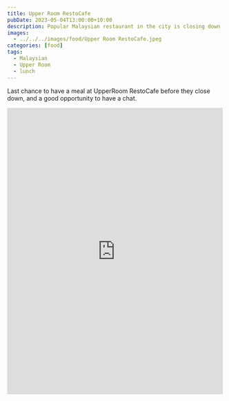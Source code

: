 ```yaml
---
title: Upper Room RestoCafe
pubDate: 2023-05-04T13:00:00+10:00
description: Popular Malaysian restaurant in the city is closing down
images:
  - ../../../images/food/Upper Room RestoCafe.jpeg
categories: [food]
tags:
  - Malaysian
  - Upper Room
  - lunch
---
```


Last chance to have a meal at UpperRoom RestoCafe before they close down, and a good opportunity to have a chat.

<iframe src="https://www.facebook.com/plugins/post.php?href=https%3A%2F%2Fwww.facebook.com%2Fchris1.tham%2Fposts%2Fpfbid0ACRQLWZqvtfusCDUcS1sunBGsGTyXaKJ3S2mAdVSDSbkpDww92iDMsRR7hreWd9pl&show_text=true&width=500" width="500" height="665" style="border:none;overflow:hidden" scrolling="no" frameborder="0" allowfullscreen="true" allow="autoplay; clipboard-write; encrypted-media; picture-in-picture; web-share"></iframe>
